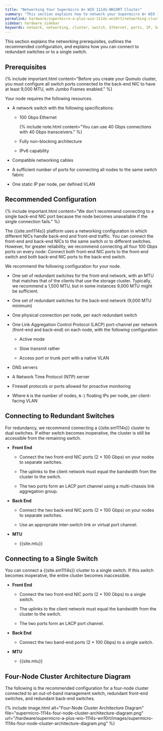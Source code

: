 ```yaml
---
title: "Networking Your Supermicro A+ WIO 1114S-WN10RT Cluster"
summary: "This section explains how to network your Supermicro A+ WIO 1114S-WN10RT cluster."
permalink: hardware/supermicro-a-plus-wio-1114s-wn10rt/networking-cluster.html
sidebar: hardware_sidebar
keywords: network, networking, cluster, switch, Ethernet, ports, IP, Supermicro 1114S, WN10RT
---
```


This section explains the networking prerequisites, outlines the recommended configuration, and explains how you can connect to redundant switches or to a single switch.


##  Prerequisites
{% include important.html content="Before you create your Qumulo cluster, you must configure all switch ports connected to the back-end NIC to have at least 9,000 MTU, with Jumbo Frames enabled." %}

Your node requires the following resources.
* A network switch with the following specifications:

  * 100 Gbps Ethernet

    {% include note.html content="You can use 40 Gbps connections with 40 Gbps transceivers." %}

  * Fully non-blocking architecture

  * IPv6 capability

* Compatible networking cables

* A sufficient number of ports for connecting all nodes to the same switch fabric

* One static IP per node, per defined VLAN


## Recommended Configuration
{% include important.html content="We don't recommend connecting to a single back-end NIC port because the node becomes unavailable if the single connection fails." %}

The {{site.sm1114s}} platform uses a networking configuration in which different NICs handle back-end and front-end traffic. You can connect the front-end and back-end NICs to the same switch or to different switches. However, for greater reliability, we recommend connecting all four 100 Gbps ports on every node: Connect both front-end NIC ports to the front-end switch and both back-end NIC ports to the back-end switch.

We recommend the following configuration for your node.

* One set of redundant switches for the front-end network, with an MTU that matches that of the clients that use the storage cluster. Typically, we recommend a 1,500 MTU, but in some instances 9,000 MTU might be sufficient.

* One set of redundant switches for the back-end network (9,000 MTU minimum)

* One physical connection per node, per each redundant switch

* One Link Aggregation Control Protocol (LACP) port-channel per network (front-end and back-end) on each node, with the following configuration

  * Active mode

  * Slow transmit rather

  * Access port or trunk port with a native VLAN

* DNS servers

* A Network Time Protocol (NTP) server

* Firewall protocols or ports allowed for proactive monitoring

* Where `N` is the number of nodes, `N-1` floating IPs per node, per client-facing VLAN


## Connecting to Redundant Switches
For redundancy, we recommend connecting a {{site.sm1114s}} cluster to dual switches. If either switch becomes inoperative, the cluster is still be accessible from the remaining switch.

* **Front End**

  * Connect the two front-end NIC ports (2 &#215; 100 Gbps) on your nodes to separate switches.

  * The uplinks to the client network must equal the bandwidth from the cluster to the switch.

  * The two ports form an LACP port channel using a multi-chassis link aggregation group.

* **Back End**

  * Connect the two back-end NIC ports (2 &#215; 100 Gbps) on your nodes to separate switches.

  * Use an appropriate inter-switch link or virtual port channel.

* **MTU**

  * {{site.mtu}}

## Connecting to a Single Switch
You can connect a {{site.sm1114s}} cluster to a single switch. If this switch becomes inoperative, the entire cluster becomes inaccessible.

* **Front End**

  * Connect the two front-end NIC ports (2 &#215; 100 Gbps) to a single switch.

  * The uplinks to the client network must equal the bandwidth from the cluster to the switch.

  * The two ports form an LACP port channel. 

* **Back End**

  * Connect the two band-end ports (2 &#215; 100 Gbps) to a single switch.

* **MTU**

  * {{site.mtu}}

## Four-Node Cluster Architecture Diagram
The following is the recommended configuration for a four-node cluster connected to an out-of-band management switch, redundant front-end switches, and redundant back-end switches.

{% include image.html alt="Four-Node Cluster Architecture Diagram" file="supermicro-1114s-four-node-cluster-architecture-diagram.png" url="/hardware/supermicro-a-plus-wio-1114s-wn10rt/images/supermicro-1114s-four-node-cluster-architecture-diagram.png" %}
